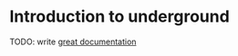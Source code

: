 # Introduction to underground

TODO: write [great documentation](http://jacobian.org/writing/great-documentation/what-to-write/)
